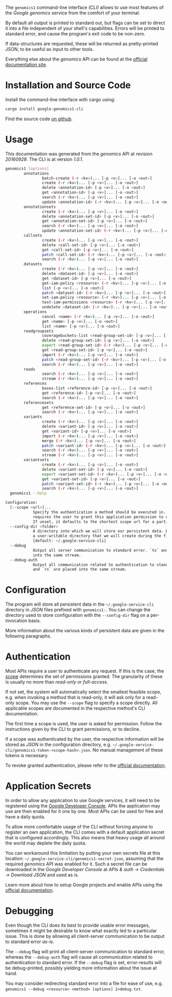 <!---
DO NOT EDIT !
This file was generated automatically from 'src/mako/cli/README.md.mako'
DO NOT EDIT !
-->
The `genomics1` command-line interface *(CLI)* allows to use most features of the *Google genomics* service from the comfort of your terminal.

By default all output is printed to standard out, but flags can be set to direct it into a file independent of your shell's
capabilities. Errors will be printed to standard error, and cause the program's exit code to be non-zero.

If data-structures are requested, these will be returned as pretty-printed JSON, to be useful as input to other tools.

Everything else about the *genomics* API can be found at the
[official documentation site](https://cloud.google.com/genomics/).

# Installation and Source Code

Install the command-line interface with cargo using:

```bash
cargo install google-genomics1-cli
```

Find the source code [on github](https://github.com/Byron/google-apis-rs/tree/master/gen/genomics1-cli).

# Usage

This documentation was generated from the *genomics* API at revision *20160928*. The CLI is at version *1.0.1*.

```bash
genomics1 [options]
        annotations
                batch-create (-r <kv>)... [-p <v>]... [-o <out>]
                create (-r <kv>)... [-p <v>]... [-o <out>]
                delete <annotation-id> [-p <v>]... [-o <out>]
                get <annotation-id> [-p <v>]... [-o <out>]
                search (-r <kv>)... [-p <v>]... [-o <out>]
                update <annotation-id> (-r <kv>)... [-p <v>]... [-o <out>]
        annotationsets
                create (-r <kv>)... [-p <v>]... [-o <out>]
                delete <annotation-set-id> [-p <v>]... [-o <out>]
                get <annotation-set-id> [-p <v>]... [-o <out>]
                search (-r <kv>)... [-p <v>]... [-o <out>]
                update <annotation-set-id> (-r <kv>)... [-p <v>]... [-o <out>]
        callsets
                create (-r <kv>)... [-p <v>]... [-o <out>]
                delete <call-set-id> [-p <v>]... [-o <out>]
                get <call-set-id> [-p <v>]... [-o <out>]
                patch <call-set-id> (-r <kv>)... [-p <v>]... [-o <out>]
                search (-r <kv>)... [-p <v>]... [-o <out>]
        datasets
                create (-r <kv>)... [-p <v>]... [-o <out>]
                delete <dataset-id> [-p <v>]... [-o <out>]
                get <dataset-id> [-p <v>]... [-o <out>]
                get-iam-policy <resource> (-r <kv>)... [-p <v>]... [-o <out>]
                list [-p <v>]... [-o <out>]
                patch <dataset-id> (-r <kv>)... [-p <v>]... [-o <out>]
                set-iam-policy <resource> (-r <kv>)... [-p <v>]... [-o <out>]
                test-iam-permissions <resource> (-r <kv>)... [-p <v>]... [-o <out>]
                undelete <dataset-id> (-r <kv>)... [-p <v>]... [-o <out>]
        operations
                cancel <name> (-r <kv>)... [-p <v>]... [-o <out>]
                get <name> [-p <v>]... [-o <out>]
                list <name> [-p <v>]... [-o <out>]
        readgroupsets
                coveragebuckets-list <read-group-set-id> [-p <v>]... [-o <out>]
                delete <read-group-set-id> [-p <v>]... [-o <out>]
                export <read-group-set-id> (-r <kv>)... [-p <v>]... [-o <out>]
                get <read-group-set-id> [-p <v>]... [-o <out>]
                import (-r <kv>)... [-p <v>]... [-o <out>]
                patch <read-group-set-id> (-r <kv>)... [-p <v>]... [-o <out>]
                search (-r <kv>)... [-p <v>]... [-o <out>]
        reads
                search (-r <kv>)... [-p <v>]... [-o <out>]
                stream (-r <kv>)... [-p <v>]... [-o <out>]
        references
                bases-list <reference-id> [-p <v>]... [-o <out>]
                get <reference-id> [-p <v>]... [-o <out>]
                search (-r <kv>)... [-p <v>]... [-o <out>]
        referencesets
                get <reference-set-id> [-p <v>]... [-o <out>]
                search (-r <kv>)... [-p <v>]... [-o <out>]
        variants
                create (-r <kv>)... [-p <v>]... [-o <out>]
                delete <variant-id> [-p <v>]... [-o <out>]
                get <variant-id> [-p <v>]... [-o <out>]
                import (-r <kv>)... [-p <v>]... [-o <out>]
                merge (-r <kv>)... [-p <v>]... [-o <out>]
                patch <variant-id> (-r <kv>)... [-p <v>]... [-o <out>]
                search (-r <kv>)... [-p <v>]... [-o <out>]
                stream (-r <kv>)... [-p <v>]... [-o <out>]
        variantsets
                create (-r <kv>)... [-p <v>]... [-o <out>]
                delete <variant-set-id> [-p <v>]... [-o <out>]
                export <variant-set-id> (-r <kv>)... [-p <v>]... [-o <out>]
                get <variant-set-id> [-p <v>]... [-o <out>]
                patch <variant-set-id> (-r <kv>)... [-p <v>]... [-o <out>]
                search (-r <kv>)... [-p <v>]... [-o <out>]
  genomics1 --help

Configuration:
  [--scope <url>]...
            Specify the authentication a method should be executed in. Each scope
            requires the user to grant this application permission to use it.
            If unset, it defaults to the shortest scope url for a particular method.
  --config-dir <folder>
            A directory into which we will store our persistent data. Defaults to
            a user-writable directory that we will create during the first invocation.
            [default: ~/.google-service-cli]
  --debug
            Output all server communication to standard error. `tx` and `rx` are placed
            into the same stream.
  --debug-auth
            Output all communication related to authentication to standard error. `tx`
            and `rx` are placed into the same stream.

```

# Configuration

The program will store all persistent data in the `~/.google-service-cli` directory in *JSON* files prefixed with `genomics1-`.  You can change the directory used to store configuration with the `--config-dir` flag on a per-invocation basis.

More information about the various kinds of persistent data are given in the following paragraphs.

# Authentication

Most APIs require a user to authenticate any request. If this is the case, the [scope][scopes] determines the 
set of permissions granted. The granularity of these is usually no more than *read-only* or *full-access*.

If not set, the system will automatically select the smallest feasible scope, e.g. when invoking a
method that is read-only, it will ask only for a read-only scope. 
You may use the `--scope` flag to specify a scope directly. 
All applicable scopes are documented in the respective method's CLI documentation.

The first time a scope is used, the user is asked for permission. Follow the instructions given 
by the CLI to grant permissions, or to decline.

If a scope was authenticated by the user, the respective information will be stored as *JSON* in the configuration
directory, e.g. `~/.google-service-cli/genomics1-token-<scope-hash>.json`. No manual management of these tokens
is necessary.

To revoke granted authentication, please refer to the [official documentation][revoke-access].

# Application Secrets

In order to allow any application to use Google services, it will need to be registered using the 
[Google Developer Console][google-dev-console]. APIs the application may use are then enabled for it
one by one. Most APIs can be used for free and have a daily quota.

To allow more comfortable usage of the CLI without forcing anyone to register an own application, the CLI
comes with a default application secret that is configured accordingly. This also means that heavy usage
all around the world may deplete the daily quota.

You can workaround this limitation by putting your own secrets file at this location: 
`~/.google-service-cli/genomics1-secret.json`, assuming that the required *genomics* API 
was enabled for it. Such a secret file can be downloaded in the *Google Developer Console* at 
*APIs & auth -> Credentials -> Download JSON* and used as is.

Learn more about how to setup Google projects and enable APIs using the [official documentation][google-project-new].


# Debugging

Even though the CLI does its best to provide usable error messages, sometimes it might be desirable to know
what exactly led to a particular issue. This is done by allowing all client-server communication to be 
output to standard error *as-is*.

The `--debug` flag will print all client-server communication to standard error, whereas the `--debug-auth` flag
will cause all communication related to authentication to standard error.
If the `--debug` flag is set, error-results will be debug-printed, possibly yielding more information about the 
issue at hand.

You may consider redirecting standard error into a file for ease of use, e.g. `genomics1 --debug <resource> <method> [options] 2>debug.txt`.


[scopes]: https://developers.google.com/+/api/oauth#scopes
[revoke-access]: http://webapps.stackexchange.com/a/30849
[google-dev-console]: https://console.developers.google.com/
[google-project-new]: https://developers.google.com/console/help/new/